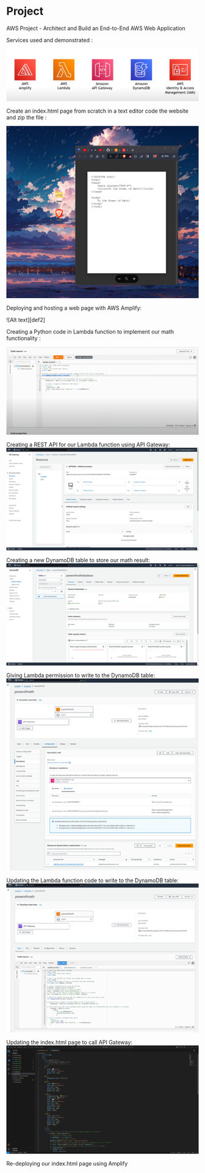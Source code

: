 # Project
AWS Project - Architect and Build an End-to-End AWS Web Application

Services used and demonstrated :

![Alt text][def]

[def]: image.png

Create an index.html page from scratch in a text editor code the website and zip the file :    

![Alt text](image-1.png)

Deploying and hosting a web page with AWS Amplify:


![Alt text][def2]

Creating a Python code in Lambda function to implement our math functionality :

![Alt text](image-3.png)


Creating a REST API for our Lambda function using API Gateway:
![Alt text](image-4.png)


Creating a new DynamoDB table to store our math result:
![Alt text](image-5.png)


Giving Lambda permission to write to the DynamoDB table:
![Alt text](image-6.png)



Updating the Lambda function code to write to the DynamoDB table:
![Alt text](image-7.png)



Updating the index.html page to call API Gateway:
![Alt text](image-8.png)



Re-deploying our index.html page using Amplify